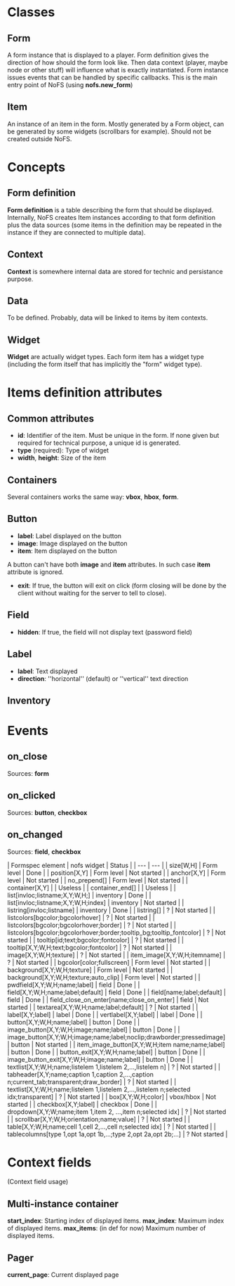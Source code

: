 # Classes
## Form
A form instance that is displayed to a player. Form definition gives the
direction of how should the form look like. Then data context (player, maybe
node or other stuff) will influence what is exactly instantiated. Form instance
issues events that can be handled by specific callbacks.
This is the main entry point of NoFS (using **nofs.new_form**)
## Item
An instance of an item in the form. Mostly generated by a Form object, can be
generated by some widgets (scrollbars for example). Should not be created
outside NoFS.
# Concepts
## Form definition
**Form definition** is a table describing the form that should be displayed.
Internally, NoFS creates Item instances according to that form definition plus
the data sources (some items in the definition may be repeated in the instance
if they are connected to multiple data).
## Context
**Context** is somewhere internal data are stored for technic and persistance
purpose.
## Data
To be defined. Probably, data will be linked to items by item contexts.
## Widget
**Widget** are actually widget types. Each form item has a widget type
(including the form itself that has implicitly the "form" widget type).

# Items definition attributes
## Common attributes
- **id**: Identifier of the item. Must be unique in the form. If none given but
required for technical purpose, a unique id is generated.
- **type** (required): Type of widget
- **width**, **height**: Size of the item

## Containers
Several containers works the same way: **vbox**, **hbox**, **form**.

## Button
- **label**: Label displayed on the button
- **image**: Image displayed on the button
- **item**: Item displayed on the button

A button can't have both **image** and **item** attributes. In such case
**item** attribute is ignored.

- **exit**: If true, the button will exit on click (form closing will be done by
the client without waiting for the server to tell to close).

## Field
- **hidden**: If true, the field will not display text (password field)

## Label
- **label**: Text displayed
- **direction**: ''horizontal'' (default) or ''vertical'' text direction

## Inventory

# Events
## on_close
Sources: **form**
## on_clicked
Sources: **button**, **checkbox**
## on_changed
Sources: **field**, **checkbox**

| Formspec element | nofs widget | Status |
| --- | --- |
| size[W,H] | Form level | Done |
| position[X,Y] | Form level | Not started |
| anchor[X,Y] | Form level | Not started |
| no_prepend[] | Form level | Not started |
| container[X,Y] | | Useless |
| container_end[] | | Useless |
| list[invloc;listname;X,Y;W,H;] | inventory | Done |
| list[invloc;listname;X,Y;W,H;index] | inventory | Not started |
| listring[invloc;listname] | inventory | Done |
| listring[] | ? | Not started |
| listcolors[bgcolor;bgcolorhover] | ? | Not started |
| listcolors[bgcolor;bgcolorhover;border] | ? | Not started |
| listcolors[bgcolor;bgcolorhover;border;tooltip_bg;tooltip_fontcolor] | ? | Not started |
| tooltip[id;text;bgcolor;fontcolor] | ? | Not started |
| tooltip[X,Y;W,H;text;bgcolor;fontcolor] | ? | Not started |
| image[X,Y;W,H;texture] | ? | Not started |
| item_image[X,Y;W,H;itemname] | ? | Not started |
| bgcolor[color;fullscreen] | Form level | Not started |
| background[X,Y;W,H;texture] | Form level | Not started |
| background[X,Y;W,H;texture;auto_clip] | Form level | Not started |
| pwdfield[X,Y;W,H;name;label] | field | Done |
| field[X,Y;W,H;name;label;default] | field | Done |
| field[name;label;default] | field | Done |
| field_close_on_enter[name;close_on_enter] | field | Not started |
| textarea[X,Y;W,H;name;label;default] | ? | Not started |
| label[X,Y;label] | label | Done |
| vertlabel[X,Y;label] | label | Done |
| button[X,Y;W,H;name;label] | button | Done |
| image_button[X,Y;W,H;image;name;label] | button | Done |
| image_button[X,Y;W,H;image;name;label;noclip;drawborder;pressedimage] | button | Not started |
| item_image_button[X,Y;W,H;item name;name;label] | button | Done |
| button_exit[X,Y;W,H;name;label] | button | Done |
| image_button_exit[X,Y;W,H;image;name;label] | button | Done |
| textlist[X,Y;W,H;name;listelem 1,listelem 2,...,listelem n] | ? | Not started |
| tabheader[X,Y;name;caption 1,caption 2,...,caption n;current_tab;transparent;draw_border] | ? | Not started |
| textlist[X,Y;W,H;name;listelem 1,listelem 2,...,listelem n;selected idx;transparent] | ? | Not started |
| box[X,Y;W,H;color] | vbox/hbox | Not started |
| checkbox[X,Y;label] | checkbox | Done |
| dropdown[X,Y;W;name;item 1,item 2, ...,item n;selected idx] | ? | Not started |
| scrollbar[X,Y;W,H;orientation;name;value] | ? | Not started |
| table[X,Y;W,H;name;cell 1,cell 2,...,cell n;selected idx] | ? | Not started |
| tablecolumns[type 1,opt 1a,opt 1b,...;type 2,opt 2a,opt 2b;...] | ? Not started |


# Context fields
(Context field usage)
## Multi-instance container
**start_index**: Starting index of displayed items.
**max_index**: Maximum index of displayed items.
**max_items**: (in def for now) Maximum number of displayed items.
## Pager
**current_page**: Current displayed page
